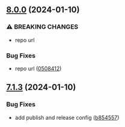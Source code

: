 ## [8.0.0](https://github.com/rvagg/chai-as-promised/compare/v7.1.3...v8.0.0) (2024-01-10)


### ⚠ BREAKING CHANGES

* repo url

### Bug Fixes

* repo url ([0508412](https://github.com/rvagg/chai-as-promised/commit/0508412750238a5c4519651904ee3661948dc541))

## [7.1.3](https://github.com/rvagg/chai-as-promised/compare/v7.1.2...v7.1.3) (2024-01-10)


### Bug Fixes

* add publish and release config ([b854557](https://github.com/rvagg/chai-as-promised/commit/b8545579e3b580b9d84284da316609ab220223aa))
